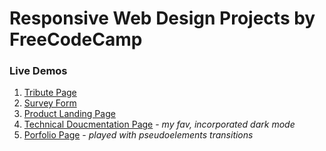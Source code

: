 # Responsive Web Design Projects by FreeCodeCamp

### Live Demos
 1. [Tribute Page](https://tribute-page-ashen.now.sh/)
 2. [Survey Form](https://survey-form-ashen.now.sh/)
 3. [Product Landing Page](https://product-landing-page-seven.now.sh/)
 4. [Technical Doucmentation Page](https://technical-documentation-page.now.sh/) - *my fav, incorporated dark mode*
 5. [Porfolio Page](https://porfolio-page.now.sh/) - *played with pseudoelements transitions*

